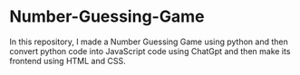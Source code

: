 # Number-Guessing-Game
In this repository, I made a Number Guessing Game using python and then convert python code into JavaScript code using ChatGpt and then make its frontend using HTML and CSS.
